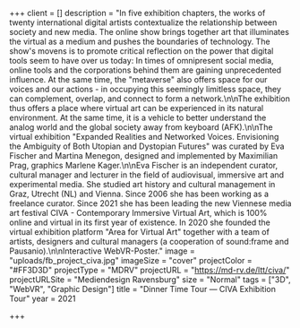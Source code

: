 +++
client = []
description = "In five exhibition chapters, the works of twenty international digital artists contextualize the relationship between society and new media. The online show brings together art that illuminates the virtual as a medium and pushes the boundaries of technology. The show's movens is to promote critical reflection on the power that digital tools seem to have over us today: In times of omnipresent social media, online tools and the corporations behind them are gaining unprecedented influence. At the same time, the \"metaverse\" also offers space for our voices and our actions - in occupying this seemingly limitless space, they can complement, overlap, and connect to form a network.\n\nThe exhibition thus offers a place where virtual art can be experienced in its natural environment. At the same time, it is a vehicle to better understand the analog world and the global society away from keyboard (AFK).\n\nThe virtual exhibition \"Expanded Realities and Networked Voices. Envisioning the Ambiguity of Both Utopian and Dystopian Futures\" was curated by Eva Fischer and Martina Menegon, designed and implemented by Maximilian Prag, graphics Marlene Kager.\n\nEva Fischer is an independent curator, cultural manager and lecturer in the field of audiovisual, immersive art and experimental media. She studied art history and cultural management in Graz, Utrecht (NL) and Vienna. Since 2006 she has been working as a freelance curator. Since 2021 she has been leading the new Viennese media art festival CIVA - Contemporary Immersive Virtual Art, which is 100% online and virtual in its first year of existence. In 2020 she founded the virtual exhibition platform \"Area for Virtual Art\" together with a team of artists, designers and cultural managers (a cooperation of sound:frame and Pausanio).\n\nInteractive WebVR-Poster."
image = "uploads/fb_project_civa.jpg"
imageSize = "cover"
projectColor = "#FF3D3D"
projectType = "MDRV"
projectURL = "https://md-rv.de/ltt/civa/"
projectURLSite = "Mediendesign Ravensburg"
size = "Normal"
tags = ["3D", "WebVR", "Graphic Design"]
title = "Dinner Time Tour — CIVA Exhibition Tour"
year = 2021

+++
